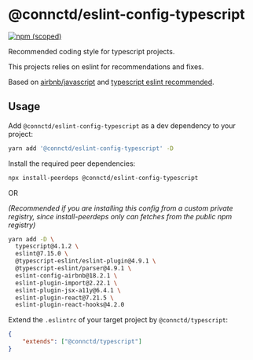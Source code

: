# @connctd/eslint-config-typescript

[![npm (scoped)](https://img.shields.io/npm/v/@connctd/eslint-config-typescript?style=flat-square)](https://www.npmjs.com/package/@connctd/eslint-config-typescript)

Recommended coding style for typescript projects.

This projects relies on eslint for recommendations and fixes.

Based on [airbnb/javascript](https://github.com/airbnb/javascript) and [typescript eslint recommended](https://github.com/typescript-eslint/typescript-eslint/tree/master/packages/eslint-plugin).

## Usage

Add `@connctd/eslint-config-typescript` as a dev dependency to your project:

```sh
yarn add '@connctd/eslint-config-typescript' -D
```

Install the required peer dependencies:

```sh
npx install-peerdeps @connctd/eslint-config-typescript
```

OR

_(Recommended if you are installing this config from a custom private registry, since install-peerdeps only can fetches from the public npm registry)_

```sh
yarn add -D \
  typescript@4.1.2 \
  eslint@7.15.0 \
  @typescript-eslint/eslint-plugin@4.9.1 \
  @typescript-eslint/parser@4.9.1 \
  eslint-config-airbnb@18.2.1 \
  eslint-plugin-import@2.22.1 \
  eslint-plugin-jsx-a11y@6.4.1 \
  eslint-plugin-react@7.21.5 \
  eslint-plugin-react-hooks@4.2.0
```

Extend the `.eslintrc` of your target project by `@connctd/typescript`:

```json
{
    "extends": ["@connctd/typescript"]
}
```
